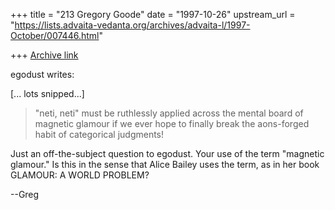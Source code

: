 +++
title = "213 Gregory Goode"
date = "1997-10-26"
upstream_url = "https://lists.advaita-vedanta.org/archives/advaita-l/1997-October/007446.html"

+++
[Archive link](https://lists.advaita-vedanta.org/archives/advaita-l/1997-October/007446.html)

egodust writes:

[... lots snipped...]

>"neti, neti" must
> be ruthlessly applied across the mental board of magnetic glamour if we
> ever hope to finally break the aons-forged habit of categorical judgments!

Just an off-the-subject question to egodust.  Your use of the term
"magnetic glamour."  Is this in the sense that Alice Bailey uses the
term, as in her book GLAMOUR: A WORLD PROBLEM?

--Greg

